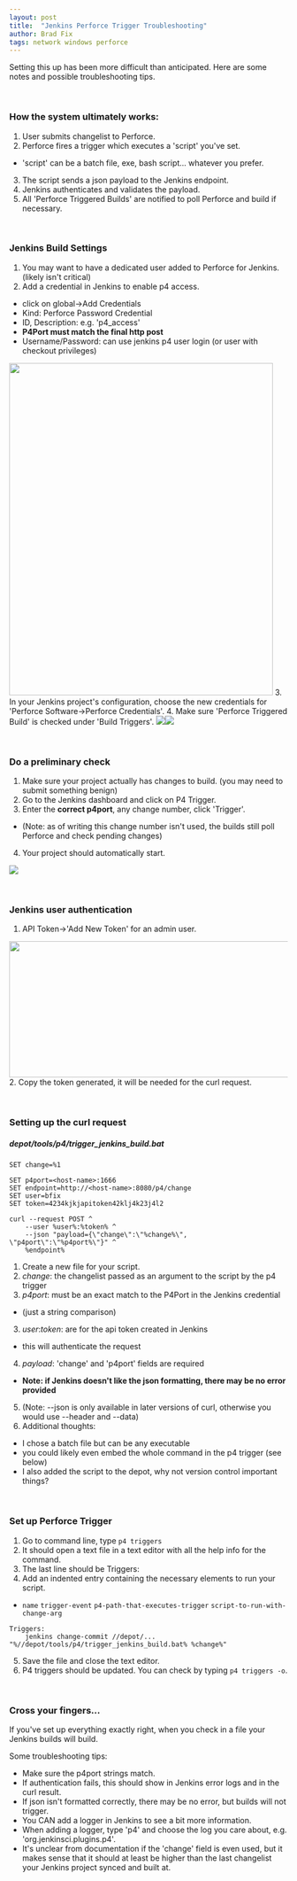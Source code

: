 ```yaml
---
layout: post
title:  "Jenkins Perforce Trigger Troubleshooting"
author: Brad Fix
tags: network windows perforce
---
```


Setting this up has been more difficult than anticipated. Here are some notes and possible troubleshooting tips.

&nbsp;

### How the system ultimately works:
1. User submits changelist to Perforce.
2. Perforce fires a trigger which executes a 'script' you've set.
 - 'script' can be a batch file, exe, bash script... whatever you prefer.
3. The script sends a json payload to the Jenkins endpoint.
4. Jenkins authenticates and validates the payload.
5. All 'Perforce Triggered Builds' are notified to poll Perforce and build if necessary.

&nbsp;

### Jenkins Build Settings
1. You may want to have a dedicated user added to Perforce for Jenkins. (likely isn't critical)
2. Add a credential in Jenkins to enable p4 access.
 - click on global->Add Credentials
 - Kind: Perforce Password Credential
 - ID, Description: e.g. 'p4_access'
 - **P4Port must match the final http post**
 - Username/Password: can use jenkins p4 user login (or user with checkout privileges)
  <img src="/code-docs/assets/jk_credential.jpg" width="477" height="600"/>
3. In your Jenkins project's configuration, choose the new credentials for  
'Perforce Software->Perforce Credentials'.
4. Make sure 'Perforce Triggered Build' is checked under 'Build Triggers'.
<img src="/code-docs/assets/jk_config1.jpg"/><img src="/code-docs/assets/jk_config2.jpg"/>

&nbsp;

### Do a preliminary check
1. Make sure your project actually has changes to build. (you may need to submit something benign)
2. Go to the Jenkins dashboard and click on P4 Trigger.
3. Enter the **correct p4port**, any change number, click 'Trigger'.
 - (Note: as of writing this change number isn't used, the builds still poll Perforce and check pending changes)
4. Your project should automatically start.

<img src="/code-docs/assets/jk_p4trigger.jpg"/>

&nbsp;

### Jenkins user authentication
1. API Token->'Add New Token' for an admin user.
<img src="/code-docs/assets/jk_apitoken.jpg" width="983" height="246"/>
2. Copy the token generated, it will be needed for the curl request.

&nbsp;

### Setting up the curl request
##### depot/tools/p4/trigger_jenkins_build.bat
```batch
SET change=%1

SET p4port=<host-name>:1666
SET endpoint=http://<host-name>:8080/p4/change
SET user=bfix
SET token=4234kjkjapitoken42klj4k23j4l2

curl --request POST ^
    --user %user%:%token% ^
    --json "payload={\"change\":\"%change%\", \"p4port\":\"%p4port%\"}" ^
    %endpoint%
```
1. Create a new file for your script.
1. *change*: the changelist passed as an argument to the script by the p4 trigger
2. *p4port*: must be an exact match to the P4Port in the Jenkins credential
 - (just a string comparison)
3. *user*:*token*: are for the api token created in Jenkins
 - this will authenticate the request
4. *payload*: 'change' and 'p4port' fields are required
 - **Note: if Jenkins doesn't like the json formatting, there may be no error provided**
5. (Note: --json is only available in later versions of curl, otherwise you would use --header and --data)
6. Additional thoughts:
- I chose a batch file but can be any executable
- you could likely even embed the whole command in the p4 trigger (see below)
- I also added the script to the depot, why not version control important things?

&nbsp;

### Set up Perforce Trigger
1. Go to command line, type `p4 triggers`
2. It should open a text file in a text editor with all the help info for the command.
3. The last line should be Triggers:
4. Add an indented entry containing the necessary elements to run your script.
 - `name` `trigger-event` `p4-path-that-executes-trigger` `script-to-run-with-change-arg`
```
Triggers:
    jenkins change-commit //depot/... "%//depot/tools/p4/trigger_jenkins_build.bat% %change%"
```
5. Save the file and close the text editor.
6. P4 triggers should be updated. You can check by typing `p4 triggers -o`.

&nbsp;

### Cross your fingers...
If you've set up everything exactly right, when you check in a file your Jenkins builds will build.

Some troubleshooting tips:
 - Make sure the p4port strings match.
 - If authentication fails, this should show in Jenkins error logs and in the curl result.
 - If json isn't formatted correctly, there may be no error, but builds will not trigger.
 - You CAN add a logger in Jenkins to see a bit more information.
  - When adding a logger, type 'p4' and choose the log you care about, e.g. 'org.jenkinsci.plugins.p4'.
 - It's unclear from documentation if the 'change' field is even used, but it makes sense that it should at least be higher than the last changelist your Jenkins project synced and built at.
